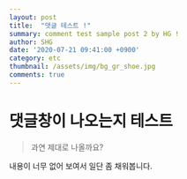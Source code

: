 ```yaml
---
layout: post
title:  "댓글 테스트 !"
summary: comment test sample post 2 by HG !
author: SHG
date: '2020-07-21 09:41:00 +0900'
category: etc
thumbnail: /assets/img/bg_gr_shoe.jpg
comments: true
---
```


# 댓글창이 나오는지 테스트

> 과연 제대로 나올까요? 

내용이 너무 없어 보여서 일단 좀 채워봅니다. 
